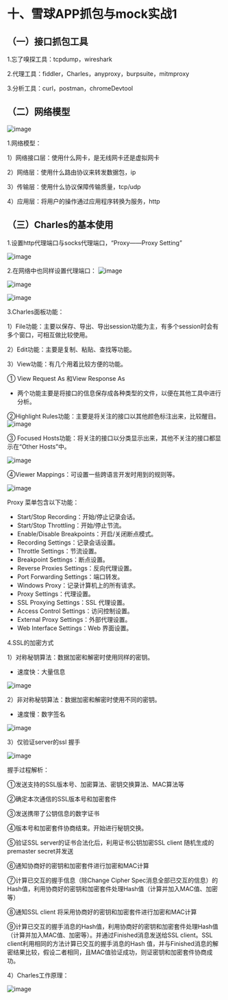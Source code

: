 # 十、雪球APP抓包与mock实战1
## （一）接口抓包工具
1.忘了嗅探工具：tcpdump，wireshark

2.代理工具：fiddler，Charles，anyproxy，burpsuite，mitmproxy

3.分析工具：curl，postman，chromeDevtool

## （二）网络模型
![image](3BA09E187B0F4F608C392FB44E77F272)

1.网络模型：

1）网络接口层：使用什么网卡，是无线网卡还是虚拟网卡

2）网络层：使用什么路由协议来转发数据包，ip

3）传输层：使用什么协议保障传输质量，tcp/udp

4）应用层：将用户的操作通过应用程序转换为服务，http

## （三）Charles的基本使用

1.设置http代理端口与socks代理端口，“Proxy——Proxy Setting”

![image](6EBBF262388F4F5997109A9FC7C6B8C8)

2.在网络中也同样设置代理端口：
![image](186DAD5234EB450AB8548B8EE09402CB)

![image](A54F5E84CA874D12A7C1365B86B5973C)

![image](8E7BCAAD7DA4406EAEFED4FA76D5675A)


3.Charles面板功能：

1）File功能：主要以保存、导出、导出session功能为主，有多个session时会有多个窗口，可相互做比较使用。

2）Edit功能：主要是复制、粘贴、查找等功能。

3）View功能：有几个用着比较方便的功能。

① View Request As 和View Response As

- 两个功能主要是将接口的信息保存成各种类型的文件，以便在其他工具中进行分析。

②Highlight Rules功能：主要是将关注的接口以其他颜色标注出来，比较醒目。
![image](5F1EFC88644D4D988C60291F179FC55B)

③ Focused Hosts功能：将关注的接口以分类显示出来，其他不关注的接口都显示在“Other Hosts”中。

![image](87D65F4BB0EA4FE3B608073FE33D1664)

④Viewer Mappings：可设置一些跨语言开发时用到的规则等。

![image](E0E31C6D157B426EB7A6B48C01603F56)

Proxy 菜单包含以下功能：
- Start/Stop Recording：开始/停止记录会话。
- Start/Stop Throttling：开始/停止节流。
- Enable/Disable Breakpoints：开启/关闭断点模式。
- Recording Settings：记录会话设置。
- Throttle Settings：节流设置。
- Breakpoint Settings：断点设置。
- Reverse Proxies Settings：反向代理设置。
- Port Forwarding Settings：端口转发。
- Windows Proxy：记录计算机上的所有请求。
- Proxy Settings：代理设置。
- SSL Proxying Settings：SSL 代理设置。
- Access Control Settings：访问控制设置。
- External Proxy Settings：外部代理设置。
- Web Interface Settings：Web 界面设置。

4.SSL的加密方式

1）对称秘钥算法：数据加密和解密时使用同样的密钥。
- 速度快：大量信息

![image](AD89DDEFAECC433BBC010E448EA32449)

2）非对称秘钥算法：数据加密和解密时使用不同的密钥。
- 速度慢：数字签名

![image](E564D26C192240A184B2BC0E2DAFA0EF)

3）仅验证server的ssl 握手

![image](B6DE016F4DCF4EDBBD65CABA7736D34F)

握手过程解析：

①发送支持的SSL版本号、加密算法、密钥交换算法、MAC算法等

②确定本次通信的SSL版本号和加密套件

③发送携带了公钥信息的数字证书

④版本号和加密套件协商结束。开始进行秘钥交换。

⑤验证SSL server的证书合法化后，利用证书公钥加密SSL client 随机生成的premaster secret并发送

⑥通知协商好的密钥和加密套件进行加密和MAC计算

⑦计算已交互的握手信息（除Change Cipher Spec消息全部已交互的信息）的Hash值，利用协商好的密钥和加密套件处理Hash值（计算并加入MAC值、加密等）

⑧通知SSL client 将采用协商好的密钥和加密套件进行加密和MAC计算

⑨计算已交互的握手消息的Hash值，利用协商好的密钥和加密套件处理Hash值（计算并加入MAC值、加密等）。并通过Finished消息发送给SSL client。SSL client利用相同的方法计算已交互的握手消息的Hash 值，并与Finished消息的解密结果比较，假设二者相同，且MAC值验证成功，则证密钥和加密套件协商成功。

4）Charles工作原理：

![image](02D14A4048474A8A9A5CAB83B590F981)
